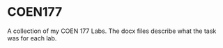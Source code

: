 # COEN177
A collection of my COEN 177 Labs. The docx files describe what the task was for each lab.
